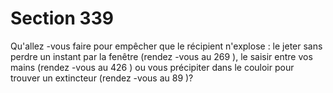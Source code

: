 # Section 339

Qu'allez -vous faire pour empêcher que le récipient n'explose : le jeter sans perdre un
instant par la fenêtre (rendez -vous au  269 ), le saisir entre vos mains (rendez -vous au
426 ) ou vous précipiter dans le couloir pour trouver un extincteur (rendez -vous au  89 )?